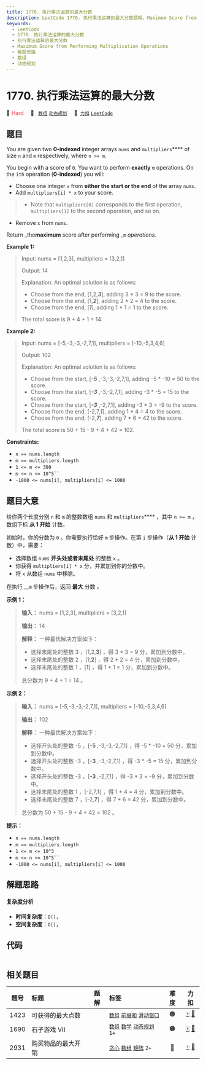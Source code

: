 ```yaml
---
title: 1770. 执行乘法运算的最大分数
description: LeetCode 1770. 执行乘法运算的最大分数题解，Maximum Score from Performing Multiplication Operations，包含解题思路、复杂度分析以及完整的 JavaScript 代码实现。
keywords:
  - LeetCode
  - 1770. 执行乘法运算的最大分数
  - 执行乘法运算的最大分数
  - Maximum Score from Performing Multiplication Operations
  - 解题思路
  - 数组
  - 动态规划
---
```


# 1770. 执行乘法运算的最大分数

🔴 <font color=#ff334b>Hard</font>&emsp; 🔖&ensp; [`数组`](/tag/array.md) [`动态规划`](/tag/dynamic-programming.md)&emsp; 🔗&ensp;[`力扣`](https://leetcode.cn/problems/maximum-score-from-performing-multiplication-operations) [`LeetCode`](https://leetcode.com/problems/maximum-score-from-performing-multiplication-operations)

## 题目

You are given two **0-indexed** integer arrays `nums` and `multipliers`**** of
size `n` and `m` respectively, where `n >= m`.

You begin with a score of `0`. You want to perform **exactly** `m` operations.
On the `ith` operation (**0-indexed**) you will:

  * Choose one integer `x` from **either the start or the end** of the array `nums`.
  * Add `multipliers[i] * x` to your score. 
> 
> * Note that `multipliers[0]` corresponds to the first operation, `multipliers[1]` to the second operation, and so on.
  * Remove `x` from `nums`.

Return _the**maximum** score after performing _`m` _operations._



**Example 1:**

> Input: nums = [1,2,3], multipliers = [3,2,1]
> 
> Output: 14
> 
> Explanation:  An optimal solution is as follows:
> - Choose from the end, [1,2,**_3_**], adding 3 * 3 = 9 to the score.
> - Choose from the end, [1,**_2_**], adding 2 * 2 = 4 to the score.
> - Choose from the end, [**_1_**], adding 1 * 1 = 1 to the score.
> 
> The total score is 9 + 4 + 1 = 14.

**Example 2:**

> Input: nums = [-5,-3,-3,-2,7,1], multipliers = [-10,-5,3,4,6]
> 
> Output: 102
> 
> Explanation: An optimal solution is as follows:
> - Choose from the start, [_**-5**_ ,-3,-3,-2,7,1], adding -5 * -10 = 50 to the score.
> - Choose from the start, [**_-3_** ,-3,-2,7,1], adding -3 * -5 = 15 to the score.
> - Choose from the start, [**_-3_** ,-2,7,1], adding -3 * 3 = -9 to the score.
> - Choose from the end, [-2,7,**_1_**], adding 1 * 4 = 4 to the score.
> - Choose from the end, [-2,**_7_**], adding 7 * 6 = 42 to the score. 
> 
> The total score is 50 + 15 - 9 + 4 + 42 = 102.

**Constraints:**

  * `n == nums.length`
  * `m == multipliers.length`
  * `1 <= m <= 300`
  * `m <= n <= 10^5`` `
  * `-1000 <= nums[i], multipliers[i] <= 1000`


## 题目大意

给你两个长度分别 `n` 和 `m` 的整数数组 `nums` 和 `multipliers`**** ，其中 `n >= m` ，数组下标 **从 1
开始** 计数。

初始时，你的分数为 `0` 。你需要执行恰好 `m` 步操作。在第 `i` 步操作（**从 1 开始** 计数）中，需要：

  * 选择数组 `nums` **开头处或者末尾处** 的整数 `x` 。
  * 你获得 `multipliers[i] * x` 分，并累加到你的分数中。
  * 将 `x` 从数组 `nums` 中移除。

在执行 __`m` 步操作后，返回 **最大** 分数 _。_

**示例 1：**

> 
> 
> 
> 
> 
> **输入：** nums = [1,2,3], multipliers = [3,2,1]
> 
> **输出：** 14
> 
> **解释：** 一种最优解决方案如下：
> - 选择末尾处的整数 3 ，[1,2,**3**] ，得 3 * 3 = 9 分，累加到分数中。
> - 选择末尾处的整数 2 ，[1,**2**] ，得 2 * 2 = 4 分，累加到分数中。
> - 选择末尾处的整数 1 ，[**1**] ，得 1 * 1 = 1 分，累加到分数中。
> 
> 总分数为 9 + 4 + 1 = 14 。

**示例 2：**

> 
> 
> 
> 
> 
> **输入：** nums = [-5,-3,-3,-2,7,1], multipliers = [-10,-5,3,4,6]
> 
> **输出：** 102
> 
> **解释：** 一种最优解决方案如下：
> - 选择开头处的整数 -5 ，[**-5** ,-3,-3,-2,7,1] ，得 -5 * -10 = 50 分，累加到分数中。
> - 选择开头处的整数 -3 ，[**-3** ,-3,-2,7,1] ，得 -3 * -5 = 15 分，累加到分数中。
> - 选择开头处的整数 -3 ，[**-3** ,-2,7,1] ，得 -3 * 3 = -9 分，累加到分数中。
> - 选择末尾处的整数 1 ，[-2,7,**1**] ，得 1 * 4 = 4 分，累加到分数中。
> - 选择末尾处的整数 7 ，[-2,**7**] ，得 7 * 6 = 42 分，累加到分数中。
> 
> 总分数为 50 + 15 - 9 + 4 + 42 = 102 。
> 
> 

**提示：**

  * `n == nums.length`
  * `m == multipliers.length`
  * `1 <= m <= 10^3`
  * `m <= n <= 10^5`` `
  * `-1000 <= nums[i], multipliers[i] <= 1000`


## 解题思路

#### 复杂度分析

- **时间复杂度**：`O()`，
- **空间复杂度**：`O()`，

## 代码

```javascript

```

## 相关题目

<!-- prettier-ignore -->
| 题号 | 标题 | 题解 | 标签 | 难度 | 力扣 |
| :------: | :------ | :------: | :------ | :------: | :------: |
| 1423 | 可获得的最大点数 |  |  [`数组`](/tag/array.md) [`前缀和`](/tag/prefix-sum.md) [`滑动窗口`](/tag/sliding-window.md) | 🟠 | [🀄️](https://leetcode.cn/problems/maximum-points-you-can-obtain-from-cards) [🔗](https://leetcode.com/problems/maximum-points-you-can-obtain-from-cards) |
| 1690 | 石子游戏 VII |  |  [`数组`](/tag/array.md) [`数学`](/tag/math.md) [`动态规划`](/tag/dynamic-programming.md) `1+` | 🟠 | [🀄️](https://leetcode.cn/problems/stone-game-vii) [🔗](https://leetcode.com/problems/stone-game-vii) |
| 2931 | 购买物品的最大开销 |  |  [`贪心`](/tag/greedy.md) [`数组`](/tag/array.md) [`矩阵`](/tag/matrix.md) `2+` | 🔴 | [🀄️](https://leetcode.cn/problems/maximum-spending-after-buying-items) [🔗](https://leetcode.com/problems/maximum-spending-after-buying-items) |